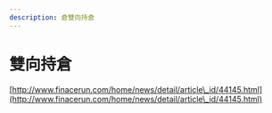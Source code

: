 ```yaml
---
description: 倉雙向持倉
---
```


# 雙向持倉

[http://www.finacerun.com/home/news/detail/article\_id/44145.html](http://www.finacerun.com/home/news/detail/article\_id/44145.html)
